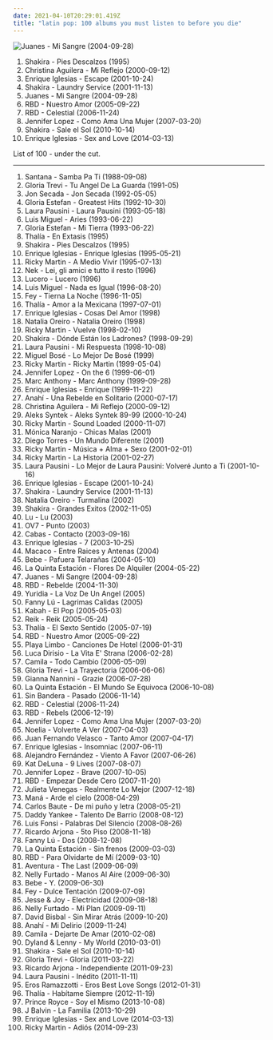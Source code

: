 ```yaml
---
date: 2021-04-10T20:29:01.419Z
title: "latin pop: 100 albums you must listen to before you die"
---
```

![Juanes - Mi Sangre (2004-09-28)](http://coverartarchive.org/release/39ba4a29-2c48-3d6c-9d65-4349c7109b6e/18202568447-500.jpg "Juanes - Mi Sangre (2004-09-28)")
<ol class="albums">
<li data-cover="https://img.discogs.com/qcWBFQFciRaoopm5UMLAcDJCvFY=/fit-in/600x539/filters:strip_icc():format(jpeg):mode_rgb():quality(90)/discogs-images/R-5261605-1402393167-6660.jpeg.jpg" data-tags="spanish, latin, shakira, rock" role="button">Shakira - Pies Descalzos (1995)</li>
<li data-cover="http://coverartarchive.org/release/56c57eda-b255-3626-9962-8cf341f4b50d/8669620484-500.jpg" data-tags="pop, spanish, latin" role="button">Christina Aguilera - Mi Reflejo (2000-09-12)</li>
<li data-cover="http://coverartarchive.org/release/ccc63332-20d9-45e5-8696-4a43a878573c/5678864747-500.jpg" data-tags="pop" role="button">Enrique Iglesias - Escape (2001-10-24)</li>
<li data-cover="http://coverartarchive.org/release/6217e136-71e2-3c8e-b4f5-57d264fa0773/2133435434-500.jpg" data-tags="shakira, pop, latin" role="button">Shakira - Laundry Service (2001-11-13)</li>
<li data-cover="http://coverartarchive.org/release/39ba4a29-2c48-3d6c-9d65-4349c7109b6e/18202568447-500.jpg" data-tags="latin" role="button">Juanes - Mi Sangre (2004-09-28)</li>
<li data-cover="http://coverartarchive.org/release/b04d255e-d2bd-48b9-800e-243e79c81d55/17642227829-500.jpg" data-tags="rbd" role="button">RBD - Nuestro Amor (2005-09-22)</li>
<li data-cover="https://img.discogs.com/fKgjYyvMw0-0AAdfeGhDzx4Zybs=/fit-in/450x391/filters:strip_icc():format(jpeg):mode_rgb():quality(90)/discogs-images/R-3343325-1468082959-4205.jpeg.jpg" data-tags="celestial, rbd, pop" role="button">RBD - Celestial (2006-11-24)</li>
<li data-cover="http://coverartarchive.org/release/cac4eec8-1534-4fd1-9167-56cfeb2c5be4/10004845334-500.jpg" data-tags="latin pop" role="button">Jennifer Lopez - Como Ama Una Mujer (2007-03-20)</li>
<li data-cover="https://img.discogs.com/CqC3uYplVNEfe1Ko7IVHDI3ImJY=/fit-in/500x484/filters:strip_icc():format(jpeg):mode_rgb():quality(90)/discogs-images/R-2169436-1267751480.jpeg.jpg" data-tags="pop, latin" role="button">Shakira - Sale el Sol (2010-10-14)</li>
<li data-cover="http://coverartarchive.org/release/933242f0-fff3-4709-953c-569ad116c270/9492623019-500.jpg" data-tags="electropop, latin pop" role="button">Enrique Iglesias - Sex and Love (2014-03-13)</li>
</ol>
List of 100 - under the cut.
<!-- more -->

_________________

<ol class="albums">
<li data-cover="https://img.discogs.com/8ag1vFClogG9X-9IvfzmmIJJYPU=/fit-in/600x601/filters:strip_icc():format(jpeg):mode_rgb():quality(90)/discogs-images/R-3270599-1323269054.jpeg.jpg" data-tags="classic rock, guitar" role="button">
Santana - Samba Pa Ti (1988-09-08)
</li>
<li data-cover="https://img.discogs.com/OQ5zIOgEWuObB2vA0-3gDL3u2Ac=/fit-in/485x379/filters:strip_icc():format(jpeg):mode_rgb():quality(90)/discogs-images/R-4280044-1360538916-2472.jpeg.jpg" data-tags="latin pop" role="button">
Gloria Trevi - Tu Angel De La Guarda (1991-05)
</li>
<li data-cover="http://coverartarchive.org/release/4776d172-af13-4ff9-971e-9cb194b3b2a2/2905920946-500.jpg" data-tags="jon secada" role="button">
Jon Secada - Jon Secada (1992-05-05)
</li>
<li data-cover="http://coverartarchive.org/release/7a0f9951-da70-4731-bf4d-50ffbd9baf49/10134225946-500.jpg" data-tags="latin, latin pop" role="button">
Gloria Estefan - Greatest Hits (1992-10-30)
</li>
<li data-cover="http://coverartarchive.org/release/dfb39290-76dd-4d4c-a6cb-172bfa199c80/25122307131-500.jpg" data-tags="adult contemporary, 90s, italian, latin pop, my albums italian, odinochestvo" role="button">
Laura Pausini - Laura Pausini (1993-05-18)
</li>
<li data-cover="http://coverartarchive.org/release/8fa2bdb8-7163-4217-88aa-a4e460a3baaf/14221812402-500.jpg" data-tags="latin pop" role="button">
Luis Miguel - Aries (1993-06-22)
</li>
<li data-cover="http://coverartarchive.org/release/818d8278-b9a2-4e61-b265-dd6e57a2aa6c/8319524557-500.jpg" data-tags="latin" role="button">
Gloria Estefan - Mi Tierra (1993-06-22)
</li>
<li data-cover="https://img.discogs.com/Qru_zfeuDUT7kjDAciozqszew98=/fit-in/600x450/filters:strip_icc():format(jpeg):mode_rgb():quality(90)/discogs-images/R-8683272-1466535147-5420.jpeg.jpg" data-tags="latin pop, mexican, vou comprar" role="button">
Thalía - En Extasis (1995)
</li>
<li data-cover="https://img.discogs.com/qcWBFQFciRaoopm5UMLAcDJCvFY=/fit-in/600x539/filters:strip_icc():format(jpeg):mode_rgb():quality(90)/discogs-images/R-5261605-1402393167-6660.jpeg.jpg" data-tags="spanish, latin, shakira, rock" role="button">
Shakira - Pies Descalzos (1995)
</li>
<li data-cover="http://coverartarchive.org/release/f69d1cdc-e903-40f8-ab38-c1e968d26f60/9857346505-500.jpg" data-tags="latin, spanish" role="button">
Enrique Iglesias - Enrique Iglesias (1995-05-21)
</li>
<li data-cover="https://img.discogs.com/agIVmxuf05EzCdwusuUhqjvAmIE=/fit-in/469x467/filters:strip_icc():format(jpeg):mode_rgb():quality(90)/discogs-images/R-2611391-1293119185.jpeg.jpg" data-tags="pop, latin" role="button">
Ricky Martin - A Medio Vivir (1995-07-13)
</li>
<li data-cover="https://img.discogs.com/OA_UkBVF-ga24SIvZuZtKci1gXc=/fit-in/600x600/filters:strip_icc():format(jpeg):mode_rgb():quality(90)/discogs-images/R-6417884-1418704719-1867.jpeg.jpg" data-tags="pop, pop rock, italian, latin pop, foreign, on cd, on security duplicate copy, got as a gift" role="button">
Nek - Lei, gli amici e tutto il resto (1996)
</li>
<li data-cover="https://via.placeholder.com/450" data-tags="latin, lucerito" role="button">
Lucero - Lucero (1996)
</li>
<li data-cover="https://img.discogs.com/ZDhmSgBC2eecjShcMfFvJ9S8DpA=/fit-in/150x150/filters:strip_icc():format(jpeg):mode_rgb():quality(90)/discogs-images/R-5988387-1408189028-9141.jpeg.jpg" data-tags="pop, latin, luis miguel, male vocalists, love songs, latin pop, pop mexicano" role="button">
Luis Miguel - Nada es Igual (1996-08-20)
</li>
<li data-cover="https://img.discogs.com/eTnOTVbz2DzRe9JGl9ssuBJ7tCk=/fit-in/600x600/filters:strip_icc():format(jpeg):mode_rgb():quality(90)/discogs-images/R-661325-1522896944-1039.jpeg.jpg" data-tags="latin pop" role="button">
Fey - Tierna La Noche (1996-11-05)
</li>
<li data-cover="https://img.discogs.com/LJ_cunMcn1ifYsq2Jt7z4viie5g=/fit-in/600x608/filters:strip_icc():format(jpeg):mode_rgb():quality(90)/discogs-images/R-11670938-1520380395-1284.jpeg.jpg" data-tags="latin pop, latin, amor a la mexicana" role="button">
Thalía - Amor a la Mexicana (1997-07-01)
</li>
<li data-cover="http://coverartarchive.org/release/c0dfa263-a615-4a3a-a913-9529aec7014d/10841943216-500.jpg" data-tags="latin, spanish, pop" role="button">
Enrique Iglesias - Cosas Del Amor (1998)
</li>
<li data-cover="https://img.discogs.com/4eaE4Nh8kBkI45O2qC92TzFx_YA=/fit-in/600x583/filters:strip_icc():format(jpeg):mode_rgb():quality(90)/discogs-images/R-459341-1281089166.jpeg.jpg" data-tags="latin pop, pop" role="button">
Natalia Oreiro - Natalia Oreiro (1998)
</li>
<li data-cover="https://img.discogs.com/uhtWtyjsps4qpye-jxhAj7uNpAE=/fit-in/500x500/filters:strip_icc():format(jpeg):mode_rgb():quality(90)/discogs-images/R-4843072-1396451672-1423.jpeg.jpg" data-tags="latin" role="button">
Ricky Martin - Vuelve (1998-02-10)
</li>
<li data-cover="http://coverartarchive.org/release/e2a699be-f839-3fd1-bb88-92fa121d243c/10960525571-500.jpg" data-tags="shakira" role="button">
Shakira - Dónde Están los Ladrones? (1998-09-29)
</li>
<li data-cover="http://coverartarchive.org/release/087d964e-8182-4300-9f5a-5ab0347efbd3/3459571812-500.jpg" data-tags="pop, female vocalists, soft rock, 90s, latin pop, laura pausini, kringloopwarenhuis 4-4-18" role="button">
Laura Pausini - Mi Respuesta (1998-10-08)
</li>
<li data-cover="http://coverartarchive.org/release/6964ca23-6fb5-41ea-9947-a6ecbcb90f8a/5195274896-500.jpg" data-tags="pop, espanol, latin pop, romantico" role="button">
Miguel Bosé - Lo Mejor De Bosé (1999)
</li>
<li data-cover="http://coverartarchive.org/release/6b6ec3cb-736e-43fa-ab4a-fac6c856b263/26703215877-500.jpg" data-tags="latin, pop" role="button">
Ricky Martin - Ricky Martin (1999-05-04)
</li>
<li data-cover="https://img.discogs.com/1DR0jBQzGVXuAlwXyBIu_fdIF3E=/fit-in/600x534/filters:strip_icc():format(jpeg):mode_rgb():quality(90)/discogs-images/R-13762857-1560590339-1299.jpeg.jpg" data-tags="pop" role="button">
Jennifer Lopez - On the 6 (1999-06-01)
</li>
<li data-cover="https://via.placeholder.com/450" data-tags="marc anthony" role="button">
Marc Anthony - Marc Anthony (1999-09-28)
</li>
<li data-cover="http://coverartarchive.org/release/64cfc603-3ce2-4a8f-85b6-647fb181a991/4653672920-500.jpg" data-tags="latin, pop" role="button">
Enrique Iglesias - Enrique (1999-11-22)
</li>
<li data-cover="https://img.discogs.com/qJG8PJlHKEoiHL-tZDotnB8r4hQ=/fit-in/500x500/filters:strip_icc():format(jpeg):mode_rgb():quality(90)/discogs-images/R-2934256-1307994647.jpeg.jpg" data-tags="pop, female vocalists, dance, latin pop, anahi" role="button">
Anahí - Una Rebelde en Solitario (2000-07-17)
</li>
<li data-cover="http://coverartarchive.org/release/56c57eda-b255-3626-9962-8cf341f4b50d/8669620484-500.jpg" data-tags="pop, spanish, latin" role="button">
Christina Aguilera - Mi Reflejo (2000-09-12)
</li>
<li data-cover="https://img.discogs.com/2iO4o1cYxvVeLl8bEzsf7wGrJts=/fit-in/600x533/filters:strip_icc():format(jpeg):mode_rgb():quality(90)/discogs-images/R-8984758-1472762494-5423.jpeg.jpg" data-tags="latin pop, spa, weallgetold" role="button">
Aleks Syntek - Aleks Syntek 89-99 (2000-10-24)
</li>
<li data-cover="https://img.discogs.com/TNbTicqr0_J0-aEMYJhH-NA7F5E=/fit-in/583x449/filters:strip_icc():format(jpeg):mode_rgb():quality(90)/discogs-images/R-1388691-1301646667.jpeg.jpg" data-tags="latin, 00s" role="button">
Ricky Martin - Sound Loaded (2000-11-07)
</li>
<li data-cover="https://img.discogs.com/tAG3N95aghlEtM_PHFgU4K05rXs=/fit-in/600x610/filters:strip_icc():format(jpeg):mode_rgb():quality(90)/discogs-images/R-5527995-1608533100-9478.jpeg.jpg" data-tags="pop, female vocalists, latin pop" role="button">
Mónica Naranjo - Chicas Malas (2001)
</li>
<li data-cover="http://coverartarchive.org/release/a7db6112-41d4-4628-9554-165e06ab40f1/25425407035-500.jpg" data-tags="latin pop" role="button">
Diego Torres - Un Mundo Diferente (2001)
</li>
<li data-cover="http://coverartarchive.org/release/150e7716-0a81-45a3-9691-485ba7b89921/4508509645-500.jpg" data-tags="pop, male vocalists, latin pop" role="button">
Ricky Martin - Música + Alma + Sexo (2001-02-01)
</li>
<li data-cover="http://coverartarchive.org/release/6bd68a20-ab77-4af2-a938-66ff74eb2ddb/26365957826-500.jpg" data-tags="pop, ricky martin" role="button">
Ricky Martin - La Historia (2001-02-27)
</li>
<li data-cover="http://coverartarchive.org/release/963230a3-3be9-492f-a12a-4a6f7e432095/20744263580-500.jpg" data-tags="pop rock, soft rock, latin pop" role="button">
Laura Pausini - Lo Mejor de Laura Pausini: Volveré Junto a Ti (2001-10-16)
</li>
<li data-cover="http://coverartarchive.org/release/ccc63332-20d9-45e5-8696-4a43a878573c/5678864747-500.jpg" data-tags="pop" role="button">
Enrique Iglesias - Escape (2001-10-24)
</li>
<li data-cover="http://coverartarchive.org/release/6217e136-71e2-3c8e-b4f5-57d264fa0773/2133435434-500.jpg" data-tags="shakira, pop, latin" role="button">
Shakira - Laundry Service (2001-11-13)
</li>
<li data-cover="https://img.discogs.com/BfCO_ivjmF8jQl6cP892SE3mXxs=/fit-in/353x600/filters:strip_icc():format(jpeg):mode_rgb():quality(90)/discogs-images/R-5365027-1391568234-6389.jpeg.jpg" data-tags="latin pop" role="button">
Natalia Oreiro - Turmalina (2002)
</li>
<li data-cover="http://coverartarchive.org/release/15483097-3a69-3b70-ae4a-40ca82156c27/7143040493-500.jpg" data-tags="latin, shakira, pop" role="button">
Shakira - Grandes Exitos (2002-11-05)
</li>
<li data-cover="https://img.discogs.com/3-UHSk5GpZPeTvX1O1K3ngICM5k=/fit-in/300x300/filters:strip_icc():format(jpeg):mode_rgb():quality(90)/discogs-images/R-2147975-1598753381-7338.jpeg.jpg" data-tags="latin pop" role="button">
Lu - Lu (2003)
</li>
<li data-cover="https://img.discogs.com/M-FUHlAx4pDe2j4jQ7RCZTS2-5I=/fit-in/600x600/filters:strip_icc():format(jpeg):mode_rgb():quality(90)/discogs-images/R-13089809-1547880082-2957.jpeg.jpg" data-tags="latin, mexico, latino, latin pop, ov7" role="button">
OV7 - Punto (2003)
</li>
<li data-cover="https://img.discogs.com/tR6sVZckBdviHoNYALlh-0GJ35Y=/fit-in/520x520/filters:strip_icc():format(jpeg):mode_rgb():quality(90)/discogs-images/R-4708173-1373018740-8640.jpeg.jpg" data-tags="alternative, dance, fusion, latin pop, hyped" role="button">
Cabas - Contacto (2003-09-16)
</li>
<li data-cover="https://img.discogs.com/ScCarVGhuxxBq37x1HAqniVJ1og=/fit-in/600x600/filters:strip_icc():format(jpeg):mode_rgb():quality(90)/discogs-images/R-4917090-1537588079-4373.jpeg.jpg" data-tags="latin, latin pop" role="button">
Enrique Iglesias - 7 (2003-10-25)
</li>
<li data-cover="http://coverartarchive.org/release/90baccb5-575a-430c-b44f-25fac58254fd/16958542347-500.jpg" data-tags="reggae-latin pop" role="button">
Macaco - Entre Raices y Antenas (2004)
</li>
<li data-cover="http://coverartarchive.org/release/61c1fb8a-4a35-417e-ac44-be5dd6f20357/6262805461-500.jpg" data-tags="bebe" role="button">
Bebe - Pafuera Telarañas (2004-05-10)
</li>
<li data-cover="https://via.placeholder.com/450" data-tags="pop-rock, latin pop" role="button">
La Quinta Estación - Flores De Alquiler (2004-05-22)
</li>
<li data-cover="http://coverartarchive.org/release/39ba4a29-2c48-3d6c-9d65-4349c7109b6e/18202568447-500.jpg" data-tags="latin" role="button">
Juanes - Mi Sangre (2004-09-28)
</li>
<li data-cover="http://coverartarchive.org/release/637dda07-8fbb-4571-97bf-56ab7dd0dc6b/25953753312-500.jpg" data-tags="rbd, rebelde" role="button">
RBD - Rebelde (2004-11-30)
</li>
<li data-cover="http://coverartarchive.org/release/c086d5d5-7db4-4de0-bc0d-3f470ce0bc29/1004679640-500.jpg" data-tags="pop, latin pop" role="button">
Yuridia - La Voz De Un Angel (2005)
</li>
<li data-cover="http://coverartarchive.org/release/f160f5d0-c677-4f16-bda7-67815318cb84/17467332782-500.jpg" data-tags="spanish, pop, latin, colombia, latin pop, tropical, pop latino, tropical pop" role="button">
Fanny Lú - Lagrimas Calidas (2005)
</li>
<li data-cover="https://img.discogs.com/-9gHB2q0YMtjp-Pp3pLrfTC0J2k=/fit-in/600x600/filters:strip_icc():format(jpeg):mode_rgb():quality(90)/discogs-images/R-13104248-1548187346-1100.jpeg.jpg" data-tags="pop, post-rock, alt-country, latin pop, kabah el pop" role="button">
Kabah - El Pop (2005-05-03)
</li>
<li data-cover="http://coverartarchive.org/release/d95751d8-e622-4fa1-b745-b69c4596889c/15019413195-500.jpg" data-tags="pop, reik" role="button">
Reik - Reik (2005-05-24)
</li>
<li data-cover="http://coverartarchive.org/release/2be4f350-cddb-4a5e-91ee-4a2b012e6f25/20132670831-500.jpg" data-tags="latin pop, thalia" role="button">
Thalía - El Sexto Sentido (2005-07-19)
</li>
<li data-cover="http://coverartarchive.org/release/b04d255e-d2bd-48b9-800e-243e79c81d55/17642227829-500.jpg" data-tags="rbd" role="button">
RBD - Nuestro Amor (2005-09-22)
</li>
<li data-cover="https://via.placeholder.com/450" data-tags="playa limbo" role="button">
Playa Limbo - Canciones De Hotel (2006-01-31)
</li>
<li data-cover="https://img.discogs.com/kh_PJeC0kQiK5SjK1Eq-U9YvDYg=/fit-in/290x290/filters:strip_icc():format(jpeg):mode_rgb():quality(90)/discogs-images/R-3484222-1332191429.jpeg.jpg" data-tags="latin pop, italian-french-spanish" role="button">
Luca Dirisio - La Vita E' Strana (2006-02-28)
</li>
<li data-cover="http://coverartarchive.org/release/0951d59b-f6b3-49ba-ada0-cc17c01219ec/15019032110-500.jpg" data-tags="camila" role="button">
Camila - Todo Cambio (2006-05-09)
</li>
<li data-cover="https://via.placeholder.com/450" data-tags="disco80" role="button">
Gloria Trevi - La Trayectoria (2006-06-06)
</li>
<li data-cover="https://via.placeholder.com/450" data-tags="italian" role="button">
Gianna Nannini - Grazie (2006-07-28)
</li>
<li data-cover="http://coverartarchive.org/release/d73b9575-a126-48b2-bed0-e4736c88f5c8/10167956151-500.jpg" data-tags="pop-rock, latin pop" role="button">
La Quinta Estación - El Mundo Se Equivoca (2006-10-08)
</li>
<li data-cover="http://coverartarchive.org/release/e50cdd20-35e9-495e-9c05-959b89fb6914/20137988204-500.jpg" data-tags="pop" role="button">
Sin Bandera - Pasado (2006-11-14)
</li>
<li data-cover="https://img.discogs.com/fKgjYyvMw0-0AAdfeGhDzx4Zybs=/fit-in/450x391/filters:strip_icc():format(jpeg):mode_rgb():quality(90)/discogs-images/R-3343325-1468082959-4205.jpeg.jpg" data-tags="celestial, rbd, pop" role="button">
RBD - Celestial (2006-11-24)
</li>
<li data-cover="http://coverartarchive.org/release/7fc81176-62f4-4f52-b7ac-54f4e72de0b4/26715380953-500.jpg" data-tags="rbd, latin pop" role="button">
RBD - Rebels (2006-12-19)
</li>
<li data-cover="http://coverartarchive.org/release/cac4eec8-1534-4fd1-9167-56cfeb2c5be4/10004845334-500.jpg" data-tags="latin pop" role="button">
Jennifer Lopez - Como Ama Una Mujer (2007-03-20)
</li>
<li data-cover="https://img.discogs.com/uGqBW7MEuF9OgtUbzqwQPf7WSJA=/fit-in/600x600/filters:strip_icc():format(jpeg):mode_rgb():quality(90)/discogs-images/R-12351003-1533487747-9266.jpeg.jpg" data-tags="pop, latin pop, poo latino" role="button">
Noelia - Volverte A Ver (2007-04-03)
</li>
<li data-cover="http://coverartarchive.org/release/17cc67ac-9f60-43db-9581-3097eadbc11e/18161671075-500.jpg" data-tags="latin pop, ecuador, musica favorita" role="button">
Juan Fernando Velasco - Tanto Amor (2007-04-17)
</li>
<li data-cover="https://via.placeholder.com/450" data-tags="enrique iglesias, enrique" role="button">
Enrique Iglesias - Insomniac (2007-06-11)
</li>
<li data-cover="https://img.discogs.com/EtBzKw5Snlf9dfizLOa_UY2qP7Y=/fit-in/500x492/filters:strip_icc():format(jpeg):mode_rgb():quality(90)/discogs-images/R-6553725-1421861910-2896.jpeg.jpg" data-tags="latin pop" role="button">
Alejandro Fernández - Viento A Favor (2007-06-26)
</li>
<li data-cover="http://coverartarchive.org/release/9329f2c5-41c6-4f4e-9042-d5850647d898/11978100442-500.jpg" data-tags="rnb, kat deluna, female vocalists" role="button">
Kat DeLuna - 9 Lives (2007-08-07)
</li>
<li data-cover="http://coverartarchive.org/release/0491bedd-2e84-3b6c-a731-9dbda0eb74ba/13473301180-500.jpg" data-tags="pop, dance" role="button">
Jennifer Lopez - Brave (2007-10-05)
</li>
<li data-cover="https://img.discogs.com/HoFELzonVbJ0Wp1jF069jLZ3jUw=/fit-in/450x394/filters:strip_icc():format(jpeg):mode_rgb():quality(90)/discogs-images/R-8764396-1468267909-6154.jpeg.jpg" data-tags="rbd" role="button">
RBD - Empezar Desde Cero (2007-11-20)
</li>
<li data-cover="http://coverartarchive.org/release/4d66a821-481a-4abd-b56b-de6f123f6b64/17263278835-500.jpg" data-tags="spanish, folk, compilation, alternative pop, latin pop, mexican, accordion" role="button">
Julieta Venegas - Realmente Lo Mejor (2007-12-18)
</li>
<li data-cover="http://coverartarchive.org/release/b7e9b94d-e024-4439-9172-481794304919/16060680863-500.jpg" data-tags="rock latino, live" role="button">
Maná - Arde el cielo (2008-04-29)
</li>
<li data-cover="https://img.discogs.com/Kg5gn2qZrQd1Mdkq-VIy8ebgO7c=/fit-in/600x600/filters:strip_icc():format(jpeg):mode_rgb():quality(90)/discogs-images/R-13058552-1547315424-3391.jpeg.jpg" data-tags="latin pop, roberto goyeneche, carlos baute" role="button">
Carlos Baute - De mi puño y letra (2008-05-21)
</li>
<li data-cover="https://img.discogs.com/XN4gOB8lV9UKEQx9PT4T-Ommqhs=/fit-in/458x453/filters:strip_icc():format(jpeg):mode_rgb():quality(90)/discogs-images/R-3236526-1391807745-8245.jpeg.jpg" data-tags="reggaeton" role="button">
Daddy Yankee - Talento De Barrio (2008-08-12)
</li>
<li data-cover="http://coverartarchive.org/release/ab1c3808-7f4b-4c8e-b620-651dec921ebe/18195918643-500.jpg" data-tags="latin pop, leidy, la mentira, tienes razon, no me doy por vencido, aqui estoy yo, discos 2009, grammy latino 2009, llueve por dentro, lagrimas de mar, persiguiendo el paraiso, quien le va a decir, todo lo que tengo" role="button">
Luis Fonsi - Palabras Del Silencio (2008-08-26)
</li>
<li data-cover="http://coverartarchive.org/release/3e8abfcb-97b0-41cb-a7b9-4c7b947e97f5/1557960623-500.jpg" data-tags="rock, 00s, latin pop, grammy nominated, ricardo arjona, 5to piso" role="button">
Ricardo Arjona - 5to Piso (2008-11-18)
</li>
<li data-cover="https://img.discogs.com/PwXJlq_1PcXqyZwJGlaxVwl7Vc8=/fit-in/600x600/filters:strip_icc():format(jpeg):mode_rgb():quality(90)/discogs-images/R-7197843-1435941885-7824.jpeg.jpg" data-tags="spanish, pop, colombia, latin pop, tropical, pop latino, zaza, chapiztirrina, tu no eres para mi cd" role="button">
Fanny Lú - Dos (2008-12-08)
</li>
<li data-cover="http://coverartarchive.org/release/9b898976-f6a4-486c-a603-f22bdef901f4/10167948796-500.jpg" data-tags="pop-rock, latin pop, grammy nominated" role="button">
La Quinta Estación - Sin frenos (2009-03-03)
</li>
<li data-cover="http://coverartarchive.org/release/a50d6501-fd13-4d6e-b1f6-9106ac03fb89/3405445545-500.jpg" data-tags="rbd" role="button">
RBD - Para Olvidarte de Mí (2009-03-10)
</li>
<li data-cover="https://img.discogs.com/sLVQw7DRr7dRuxxnToCVyFC5NMs=/fit-in/400x400/filters:strip_icc():format(jpeg):mode_rgb():quality(90)/discogs-images/R-3713582-1341404986-1217.jpeg.jpg" data-tags="bachata" role="button">
Aventura - The Last (2009-06-09)
</li>
<li data-cover="http://coverartarchive.org/release/9d1ca428-efc0-46cd-9b11-7fa8613838f0/10249469258-500.jpg" data-tags="espanol, furtado" role="button">
Nelly Furtado - Manos Al Aire (2009-06-30)
</li>
<li data-cover="https://img.discogs.com/WWoKcTtjLnwbjRej6SlNxOta_tY=/fit-in/600x535/filters:strip_icc():format(jpeg):mode_rgb():quality(90)/discogs-images/R-1836870-1281228412.jpeg.jpg" data-tags="bebe" role="button">
Bebe - Y. (2009-06-30)
</li>
<li data-cover="http://coverartarchive.org/release/a1fbc450-848f-4c2e-8f38-c743e311a84b/2816431010-500.jpg" data-tags="pop, dance" role="button">
Fey - Dulce Tentación (2009-07-09)
</li>
<li data-cover="https://img.discogs.com/FlL6PxwF-dNAuXQhOOipKzZMHx8=/fit-in/600x398/filters:strip_icc():format(jpeg):mode_rgb():quality(90)/discogs-images/R-12807255-1542332793-9867.jpeg.jpg" data-tags="pop, pop rock, latin pop" role="button">
Jesse & Joy - Electricidad (2009-08-18)
</li>
<li data-cover="https://img.discogs.com/GRdLj9VQTH8q4-BbEDIasPD3_-Y=/fit-in/446x444/filters:strip_icc():format(jpeg):mode_rgb():quality(90)/discogs-images/R-6930291-1429756923-9470.jpeg.jpg" data-tags="pop" role="button">
Nelly Furtado - Mi Plan (2009-09-11)
</li>
<li data-cover="http://coverartarchive.org/release/77d6064d-2e40-4558-8c62-56645a949e91/6548362591-500.jpg" data-tags="00s" role="button">
David Bisbal - Sin Mirar Atrás (2009-10-20)
</li>
<li data-cover="http://coverartarchive.org/release/1968256f-f367-4c80-a18a-5fe777c929c3/22851726160-500.jpg" data-tags="pop" role="button">
Anahí - Mi Delirio (2009-11-24)
</li>
<li data-cover="http://coverartarchive.org/release/b0a99d0b-b28d-4bec-b40b-dbbc0747c7a6/18106655845-500.jpg" data-tags="camila" role="button">
Camila - Dejarte De Amar (2010-02-08)
</li>
<li data-cover="http://coverartarchive.org/release/786bf250-76f1-4179-b1de-4429618d3990/7549448874-500.jpg" data-tags="spanish, reggaeton, latin pop, vallenato, 10s" role="button">
Dyland & Lenny - My World (2010-03-01)
</li>
<li data-cover="https://img.discogs.com/CqC3uYplVNEfe1Ko7IVHDI3ImJY=/fit-in/500x484/filters:strip_icc():format(jpeg):mode_rgb():quality(90)/discogs-images/R-2169436-1267751480.jpeg.jpg" data-tags="pop, latin" role="button">
Shakira - Sale el Sol (2010-10-14)
</li>
<li data-cover="http://coverartarchive.org/release/1fad32a0-748a-499f-9773-995cec0a1bd1/2745245777-500.jpg" data-tags="pop, female vocalists, dance-pop, latin pop, gloria" role="button">
Gloria Trevi - Gloria (2011-03-22)
</li>
<li data-cover="http://coverartarchive.org/release/c14d9f75-a909-4b37-a750-384a20f506b7/2657521759-500.jpg" data-tags="rock, latin pop, genial" role="button">
Ricardo Arjona - Independiente (2011-09-23)
</li>
<li data-cover="http://coverartarchive.org/release/6b0f5d76-e667-42cc-8f45-f9f37efbb74a/4107364416-500.jpg" data-tags="diva, latin pop" role="button">
Laura Pausini - Inédito (2011-11-11)
</li>
<li data-cover="https://img.discogs.com/DX719rkFzfpOhjZPsyQjFuZIHxU=/fit-in/600x782/filters:strip_icc():format(jpeg):mode_rgb():quality(90)/discogs-images/R-8861069-1470302001-6820.jpeg.jpg" data-tags="pop, singer-songwriter, soft rock, adult contemporary, italian, male vocalist, compilation, latin pop, italian pop, eros ramazzotti, eros best love songs" role="button">
Eros Ramazzotti - Eros Best Love Songs (2012-01-31)
</li>
<li data-cover="http://coverartarchive.org/release/930991a1-2743-4361-ac66-05f9cd0c3198/4200420499-500.jpg" data-tags="latin pop" role="button">
Thalía - Habítame Siempre (2012-11-19)
</li>
<li data-cover="http://coverartarchive.org/release/bcb11eb0-ff80-4a4e-821f-2666b7d48171/7758455589-500.jpg" data-tags="latin pop, bachata" role="button">
Prince Royce - Soy el Mismo (2013-10-08)
</li>
<li data-cover="http://coverartarchive.org/release/28a16fdd-292d-4b89-a6ef-75375a07ed8e/10334011340-500.jpg" data-tags="black metal, mierda" role="button">
J Balvin - La Familia (2013-10-29)
</li>
<li data-cover="http://coverartarchive.org/release/933242f0-fff3-4709-953c-569ad116c270/9492623019-500.jpg" data-tags="electropop, latin pop" role="button">
Enrique Iglesias - Sex and Love (2014-03-13)
</li>
<li data-cover="http://coverartarchive.org/release/4045809a-a9fa-4f74-8331-f0f4abe577a7/8583834681-500.jpg" data-tags="pop, dance-pop, male vocalists, love songs, latin pop, nuevos1" role="button">
Ricky Martin - Adiós (2014-09-23)
</li>
</ol>